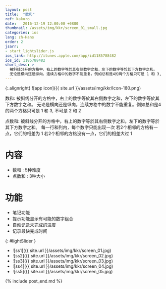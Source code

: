 ```yaml
---
layout: post
title:  "数和"
ref: kakuro
date:   2016-12-19 12:00:00 +0800
thumbnail: /assets/img/kkr/screen_01_small.jpg
categories: ios
lang: zh-Hans
order: 2
jsarr:
- start_lightslider.js
ios_link: http://itunes.apple.com/app/id1185788482
ios_id: 1185788482
short_desc: >
  被斜线分开的方格中，右上的数字等於其右侧数字之和，左下的数字等於其下方数字之和。
  无论是横向还是纵向，连续方格中的数字不能重复。例如总和是4的两个方格只可是 1 和 3, 不可是 2 和 2
---
```


{:.alignright}
![app icon]({{ site.url }}/assets/img/kkr/Icon-180.png)

数和:
被斜线分开的方格中，右上的数字等於其右侧数字之和，左下的数字等於其下方数字之和。
无论是横向还是纵向，连续方格中的数字不能重复。例如总和是4的两个方格只可是 1 和 3, 不可是 2 和 2

点数和:
被斜线分开的方格中，右上的数字等於其右侧数字之和，左下的数字等於其下方数字之和。
每一行和列内，每个数字只能出现一次
若2个相邻的方格有一点，它们的相差为 1
若2个相邻的方格没有一点，它们的相差大过 1

# 内容
- 数和 : 5种难度
- 点数和 : 3种大小

# 功能
- 笔记功能
- 提示功能显示有可能的数字组合
- 自动记录未完成的进度
- 记录最快完成时间


{: #lightSlider }
*   ![ss1]({{ site.url }}/assets/img/kkr/screen_01.jpg)
*   ![ss2]({{ site.url }}/assets/img/kkr/screen_02.jpg)
*   ![ss3]({{ site.url }}/assets/img/kkr/screen_03.jpg)
*   ![ss4]({{ site.url }}/assets/img/kkr/screen_04.jpg)
*   ![ss5]({{ site.url }}/assets/img/kkr/screen_05.jpg)

{% include post_end.md %}
